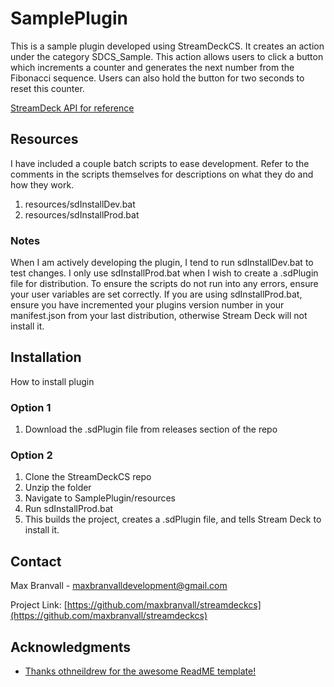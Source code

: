 # SamplePlugin

This is a sample plugin developed using StreamDeckCS. It creates an action under the category SDCS_Sample. This action allows
users to click a button which increments a counter and generates the next number from the Fibonacci sequence. Users can also
hold the button for two seconds to reset this counter.

[StreamDeck API for reference](https://developer.elgato.com/documentation/stream-deck/sdk/overview/)

## Resources

I have included a couple batch scripts to ease development. Refer to the comments in the scripts
themselves for descriptions on what they do and how they work. 
<br/>
1. resources/sdInstallDev.bat
2. resources/sdInstallProd.bat

### Notes
When I am actively developing the plugin, I tend to run sdInstallDev.bat to test changes. I only use sdInstallProd.bat when I wish to create a .sdPlugin file for distribution. To ensure the scripts do not run into any errors, ensure your user variables are set correctly. If you are using sdInstallProd.bat, ensure you have incremented your plugins version number in your manifest.json from your last distribution, otherwise Stream Deck will not install it.

## Installation
How to install plugin

### Option 1
1. Download the .sdPlugin file from releases section of the repo

### Option 2
1. Clone the StreamDeckCS repo
2. Unzip the folder
3. Navigate to SamplePlugin/resources
4. Run sdInstallProd.bat
5. This builds the project, creates a .sdPlugin file, and tells Stream Deck to install it.

<!-- CONTACT -->
## Contact

Max Branvall - maxbranvalldevelopment@gmail.com

Project Link: [https://github.com/maxbranvall/streamdeckcs](https://github.com/maxbranvall/streamdeckcs)


<!-- ACKNOWLEDGMENTS -->
## Acknowledgments

* [Thanks othneildrew for the awesome ReadME template!](https://github.com/othneildrew/Best-README-Template)
